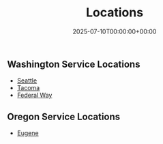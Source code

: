 ﻿---
date: '2025-07-10T00:00:00+00:00'
lastmod: '2025-07-10T00:00:00+03:00'
layout: page
title: Locations
permalink: /locations/
---

## Washington Service Locations
- [Seattle](https://pestpolicy.com/seattle/pest-control-seattle/)
- [Tacoma](https://pestpolicy.com/tacoma/pest-control-tacoma/)
- [Federal Way](https://pestpolicy.com/federal-way/pest-control-in-federal-way/)
## Oregon Service Locations
- [Eugene](https://pestpolicy.com/eugene/pest-control-eugene/)









